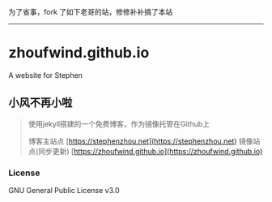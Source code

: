 
为了省事，fork 了如下老哥的站，修修补补搞了本站


---
# zhoufwind.github.io
A website for Stephen

## 小风不再小啦
> 使用jekyll搭建的一个免费博客，作为镜像托管在Github上
>
> 博客主站点 [https://stephenzhou.net](https://stephenzhou.net) 镜像站点(同步更新) [https://zhoufwind.github.io](https://zhoufwind.github.io)

### License

GNU General Public License v3.0
